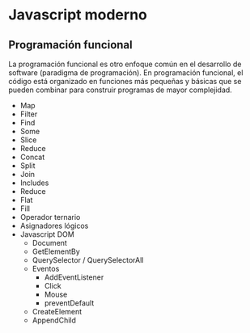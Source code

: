 # Javascript moderno

## Programación funcional

La programación funcional es otro enfoque común en el desarrollo de software (paradigma de programación). En programación funcional, el código está organizado en funciones más pequeñas y básicas que se pueden combinar para construir programas de mayor complejidad.

- Map
- Filter
- Find
- Some
- Slice
- Reduce
- Concat
- Split
- Join
- Includes
- Reduce
- Flat
- Fill
- Operador ternario
- Asignadores lógicos
- Javascript DOM
  - Document
  - GetElementBy
  - QuerySelector / QuerySelectorAll
  - Eventos
    - AddEventListener
    - Click
    - Mouse
    - preventDefault
  - CreateElement
  - AppendChild

```

```
